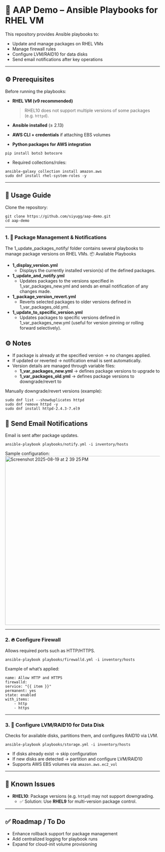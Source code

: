 # 📘 AAP Demo – Ansible Playbooks for RHEL VM

This repository provides Ansible playbooks to:  

- Update and manage packages on RHEL VMs  
- Manage firewall rules  
- Configure LVM/RAID10 for data disks  
- Send email notifications after key operations  

---

## ⚙️ Prerequisites

Before running the playbooks:

- **RHEL VM (v9 recommended)**  
  > RHEL10 does not support multiple versions of some packages (e.g. `httpd`).  

- **Ansible installed** (≥ 2.13)  

- **AWS CLI + credentials** if attaching EBS volumes  

- **Python packages for AWS integration**
```console
pip install boto3 botocore
```
- Required collections/roles:
```console
ansible-galaxy collection install amazon.aws
sudo dnf install rhel-system-roles -y
```
---

## 🚀 Usage Guide

Clone the repository:
```console
git clone https://github.com/siyugg/aap-demo.git
cd aap-demo
```
---

### 1. 🔄 Package Management & Notifications
The 1_update_packages_notify/ folder contains several playbooks to manage package versions on RHEL VMs.
📦 Available Playbooks
- **1_display_version.yml**
    - Displays the currently installed version(s) of the defined packages.
- **1_update_and_notify.yml**
    - Updates packages to the versions specified in 1_var_packages_new.yml and sends an email notification of any changes made.
- **1_package_version_revert.yml**
    - Reverts selected packages to older versions defined in 1_var_packages_old.yml.
- **1_update_to_specific_version.yml**
    - Updates packages to specific versions defined in 1_var_packages_new.yml (useful for version pinning or rolling forward selectively).

## ⚙️ Notes
- If package is already at the specified version → no changes applied.
- If updated or reverted → notification email is sent automatically.
- Version details are managed through variable files:
    - **1_var_packages_new.yml** → defines package versions to upgrade to
    - **1_var_packages_old.yml** → defines package versions to downgrade/revert to

Manually downgrade/revert versions (example):
```console
sudo dnf list --showduplicates httpd
sudo dnf remove httpd -y
sudo dnf install httpd-2.4.3-7.el9
```
## 📧 Send Email Notifications
Email is sent after package updates.  
```console
ansible-playbook playbooks/notify.yml -i inventory/hosts
```
Sample configuration:
<img width="1305" height="549" alt="Screenshot 2025-08-19 at 2 39 25 PM" src="https://github.com/user-attachments/assets/0e00c3e3-135b-4c1d-ab9a-1504e70e0de9" />

---

### 2. 🔥 Configure Firewall
Allows required ports such as HTTP/HTTPS.  
```console
ansible-playbook playbooks/firewalld.yml -i inventory/hosts
```
Example of what’s applied:
```console
name: Allow HTTP and HTTPS
firewalld:
service: "{{ item }}"
permanent: yes
state: enabled
with_items:
    - http
    - https
```
---

### 3. 💾 Configure LVM/RAID10 for Data Disk
Checks for available disks, partitions them, and configures RAID10 via LVM.  
```console
ansible-playbook playbooks/storage.yml -i inventory/hosts
```
- If disks already exist → skip configuration  
- If new disks are detected → partition and configure LVM/RAID10  
- Supports AWS EBS volumes via `amazon.aws.ec2_vol`  

---

## 🛑 Known Issues
- **RHEL10**: Package versions (e.g. `httpd`) may not support downgrading.  
  - ✅ Solution: Use **RHEL9** for multi-version package control.  

---

## ✅ Roadmap / To Do
- Enhance rollback support for package management  
- Add centralized logging for playbook runs  
- Expand for cloud-init volume provisioning  
